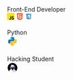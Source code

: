 <div style="display: inline_block">
  
 <div>
<span>Front-End Developer</span><br>
<img width="17px" src="js.png">
<img width="17px" src="html5.png">
<img width="17px" src="css3.png">
<br>
<br>
</div>
<div>
<span>Python</span><br> <img width="25px" src="python.png">
</div>
<br>
<span>Hacking Student</span>
<br>
<img width="25px" src="hacking.png">
<br>
</div>
